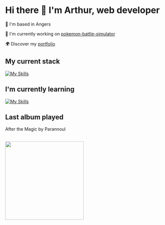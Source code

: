 # Hi there 👋 I'm Arthur, web developer

📍 I'm based in Angers

🚀 I'm currently working on [pokemon-battle-simulator](https://github.com/abroudoux/pokemon-battle-simulator.git)

🌍 Discover my [portfolio](https://abroudoux-portfolio.vercel.app/)

## My current stack

[![My Skills](https://skillicons.dev/icons?i=js,typescript,react,tailwind,nodejs,adonis,postgres&perline=8)](https://skillicons.dev)

## I'm currently learning

[![My Skills](https://skillicons.dev/icons?i=go,rust,java,angular,docker,s&perline=8)](https://skillicons.dev)

## Last album played

<div>
    <p>After the Magic by Parannoul</p>
    <br>
    <img style="width: 250px;" src="https://i.scdn.co/image/ab67616d0000b273cae389ab4c2347ccc03d6e08"/>
</div>
